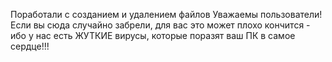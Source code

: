Поработали с созданием и удалением файлов
Уважаемы пользователи! Если вы сюда случайно забрели, для вас это может плохо кончится - ибо у нас есть ЖУТКИЕ вирусы, которые поразят ваш ПК в самое сердце!!!